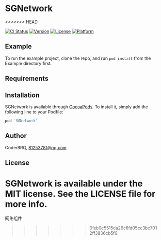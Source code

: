 # SGNetwork
<<<<<<< HEAD

[![CI Status](https://img.shields.io/travis/CoderBRQ/SGNetwork.svg?style=flat)](https://travis-ci.org/CoderBRQ/SGNetwork)
[![Version](https://img.shields.io/cocoapods/v/SGNetwork.svg?style=flat)](https://cocoapods.org/pods/SGNetwork)
[![License](https://img.shields.io/cocoapods/l/SGNetwork.svg?style=flat)](https://cocoapods.org/pods/SGNetwork)
[![Platform](https://img.shields.io/cocoapods/p/SGNetwork.svg?style=flat)](https://cocoapods.org/pods/SGNetwork)

## Example

To run the example project, clone the repo, and run `pod install` from the Example directory first.

## Requirements

## Installation

SGNetwork is available through [CocoaPods](https://cocoapods.org). To install
it, simply add the following line to your Podfile:

```ruby
pod 'SGNetwork'
```

## Author

CoderBRQ, 81253781@qq.com

## License

SGNetwork is available under the MIT license. See the LICENSE file for more info.
=======
网络组件
>>>>>>> 0feb0c5515da26c6fd05cc3bc7012ff3836cb5f6
